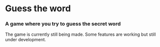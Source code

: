 # Guess the word
### A game where you try to guess the secret word

The game is currently still being made. Some features are working but still under development. 
